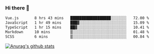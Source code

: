 ### Hi there 👋



<!--
**webB1an/webB1an** is a ✨ _special_ ✨ repository because its `README.md` (this file) appears on your GitHub profile.

Here are some ideas to get you started:

- 🔭 I’m currently working on ...
- 🌱 I’m currently learning ...
- 👯 I’m looking to collaborate on ...
- 🤔 I’m looking for help with ...
- 💬 Ask me about ...
- 📫 How to reach me: ...
- 😄 Pronouns: ...
- ⚡ Fun fact: ...
-->

<!--START_SECTION:waka-->

```txt
Vue.js       8 hrs 43 mins   ██████████████████░░░░░░░   72.00 %
JavaScript   1 hr 49 mins    ███▓░░░░░░░░░░░░░░░░░░░░░   15.09 %
TypeScript   1 hr 15 mins    ██▓░░░░░░░░░░░░░░░░░░░░░░   10.41 %
Markdown     10 mins         ▒░░░░░░░░░░░░░░░░░░░░░░░░   01.48 %
SCSS         6 mins          ▒░░░░░░░░░░░░░░░░░░░░░░░░   00.84 %
```

<!--END_SECTION:waka-->


[![Anurag's github stats](https://github-readme-stats.vercel.app/api?username=webB1an&show_icons=true&theme=radical)](https://github.com/anuraghazra/github-readme-stats)


